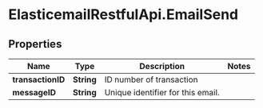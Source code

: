# ElasticemailRestfulApi.EmailSend

## Properties
Name | Type | Description | Notes
------------ | ------------- | ------------- | -------------
**transactionID** | **String** | ID number of transaction | 
**messageID** | **String** | Unique identifier for this email. | 


